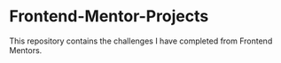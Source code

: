 # Frontend-Mentor-Projects
This repository contains the challenges I have completed from Frontend Mentors.
